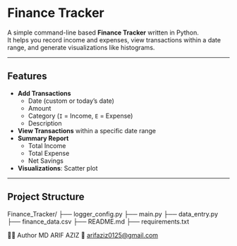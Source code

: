 # Finance Tracker

A simple command-line based **Finance Tracker** written in Python.  
It helps you record income and expenses, view transactions within a date range, and generate visualizations like histograms.

---

## Features

- **Add Transactions**
  - Date (custom or today’s date)
  - Amount
  - Category (`I` = Income, `E` = Expense)
  - Description
- **View Transactions** within a specific date range
- **Summary Report**  
  - Total Income  
  - Total Expense  
  - Net Savings
- **Visualizations**: Scatter plot 
---


## Project Structure 
Finance_Tracker/
├── logger_config.py
├── main.py
├── data_entry.py
├── finance_data.csv
├── README.md
├── requirements.txt 

🧑‍💻 Author
MD ARIF AZIZ
📧 arifaziz0125@gmail.com
